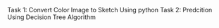 Task 1: Convert Color Image to Sketch Using python
Task 2: Predcition Using Decision Tree Algorithm

